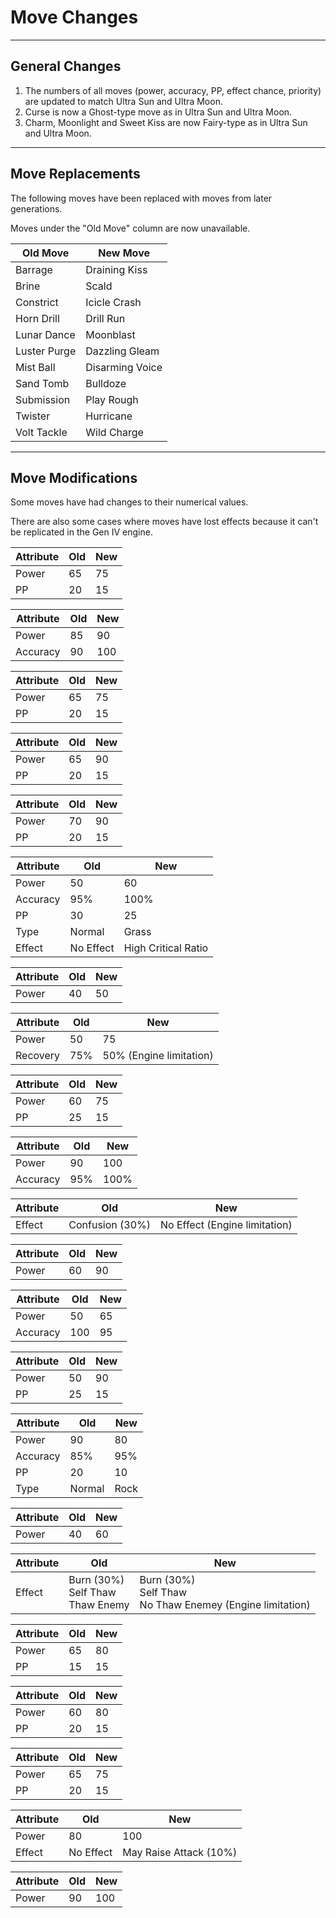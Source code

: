 # Move Changes


---

## General Changes

1. The numbers of all moves (power, accuracy, PP, effect chance, priority) are updated to match Ultra Sun and Ultra Moon.
1. Curse is now a Ghost-type move as in Ultra Sun and Ultra Moon.
1. Charm, Moonlight and Sweet Kiss are now Fairy-type as in Ultra Sun and Ultra Moon.

---

## Move Replacements

The following moves have been replaced with moves from later generations.

Moves under the "Old Move" column are now unavailable.

| Old Move | New Move |
| --------- | --------- |
| Barrage | Draining Kiss |
| Brine | Scald |
| Constrict | Icicle Crash |
| Horn Drill | Drill Run |
| Lunar Dance | Moonblast |
| Luster Purge | Dazzling Gleam |
| Mist Ball | Disarming Voice |
| Sand Tomb | Bulldoze |
| Submission | Play Rough |
| Twister | Hurricane |
| Volt Tackle | Wild Charge |

---

## Move Modifications

Some moves have had changes to their numerical values.

There are also some cases where moves have lost effects because it can't be replicated in the Gen IV engine.

| Attribute | Old | New |
| --------- | --- | --- |
| Power | 65 | 75 |
| PP | 20 | 15 |

| Attribute | Old | New |
| --------- | --- | --- |
| Power | 85 | 90 |
| Accuracy | 90 | 100 |

| Attribute | Old | New |
| --------- | --- | --- |
| Power | 65 | 75 |
| PP | 20 | 15 |

| Attribute | Old | New |
| --------- | --- | --- |
| Power | 65 | 90 |
| PP | 20 | 15 |

| Attribute | Old | New |
| --------- | --- | --- |
| Power | 70 | 90 |
| PP | 20 | 15 |

| Attribute | Old | New |
| --------- | --- | --- |
| Power | 50 | 60 |
| Accuracy | 95% | 100% |
| PP | 30 | 25 |
| Type | Normal | Grass |
| Effect | No Effect | High Critical Ratio |

| Attribute | Old | New |
| --------- | --- | --- |
| Power | 40 | 50 |

| Attribute | Old | New |
| --------- | --- | --- |
| Power | 50 | 75 |
| Recovery | 75% | 50% (Engine limitation) |

| Attribute | Old | New |
| --------- | --- | --- |
| Power | 60 | 75 |
| PP | 25 | 15 |

| Attribute | Old | New |
| --------- | --- | --- |
| Power | 90 | 100 |
| Accuracy | 95% | 100% |

| Attribute | Old | New |
| --------- | --- | --- |
| Effect | Confusion (30%) | No Effect (Engine limitation) |

| Attribute | Old | New |
| --------- | --- | --- |
| Power | 60 | 90 |

| Attribute | Old | New |
| --------- | --- | --- |
| Power | 50 | 65 |
| Accuracy | 100 | 95 |

| Attribute | Old | New |
| --------- | --- | --- |
| Power | 50 | 90 |
| PP | 25 | 15 |

| Attribute | Old | New |
| --------- | --- | --- |
| Power | 90 | 80 |
| Accuracy | 85% | 95% |
| PP | 20 | 10 |
| Type | Normal | Rock |

| Attribute | Old | New |
| --------- | --- | --- |
| Power | 40 | 60 |

| Attribute | Old | New |
| --------- | --- | --- |
| Effect | Burn (30%)<br>Self Thaw<br>Thaw Enemy | Burn (30%)<br>Self Thaw<br>No Thaw Enemey (Engine limitation) |

| Attribute | Old | New |
| --------- | --- | --- |
| Power | 65 | 80 |
| PP | 15 | 15 |

| Attribute | Old | New |
| --------- | --- | --- |
| Power | 60 | 80 |
| PP | 20 | 15 |

| Attribute | Old | New |
| --------- | --- | --- |
| Power | 65 | 75 |
| PP | 20 | 15 |

| Attribute | Old | New |
| --------- | --- | --- |
| Power | 80 | 100 |
| Effect | No Effect | May Raise Attack (10%) |

| Attribute | Old | New |
| --------- | --- | --- |
| Power | 90 | 100 |
